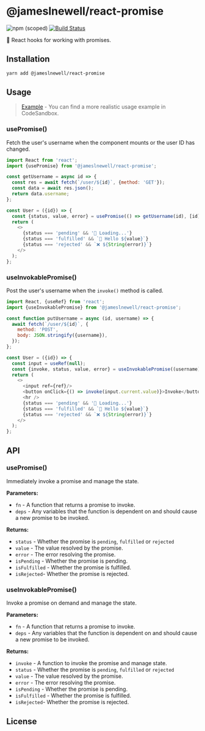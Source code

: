 # @jameslnewell/react-promise

![npm (scoped)](https://img.shields.io/npm/v/@jameslnewell/react-promise.svg)
[![Build Status](https://travis-ci.org/jameslnewell/react-promise.svg?branch=master)](https://travis-ci.org/jameslnewell/react-promise)

🤝 React hooks for working with promises.

## Installation

```bash
yarn add @jameslnewell/react-promise
```

## Usage

> [Example](https://codesandbox.io/s/jameslnewellreactpromise-xe0om?fontsize=14) - You can find a more realistic usage example in CodeSandbox.

### usePromise()

Fetch the user's username when the component mounts or the user ID has changed.

```js
import React from 'react';
import {usePromise} from '@jameslnewell/react-promise';

const getUsername = async id => {
  const res = await fetch(`/user/${id}`, {method: 'GET'});
  const data = await res.json();
  return data.username;
};

const User = ({id}) => {
  const {status, value, error} = usePromise(() => getUsername(id), [id]);
  return (
    <>
      {status === 'pending' && '🔄 Loading...'}
      {status === 'fulfilled' && `👋 Hello ${value}`}
      {status === 'rejected' && `❌ ${String(error)}`}
    </>
  );
};
```

### useInvokablePromise()

Post the user's username when the `invoke()` method is called.

```js
import React, {useRef} from 'react';
import {useInvokablePromise} from '@jameslnewell/react-promise';

const function putUsername = async (id, username) => {
  await fetch(`/user/${id}`, {
    method: 'POST',
    body: JSON.stringify({username}),
  });
};

const User = ({id}) => {
  const input = useRef(null);
  const {invoke, status, value, error} = useInvokablePromise((username) => putUsername(id, username), [id]);
  return (
    <>
      <input ref={ref}/>
      <button onClick={() => invoke(input.current.value)}>Invoke</button>
      <hr />
      {status === 'pending' && '🔄 Loading...'}
      {status === 'fulfilled' && `👋 Hello ${value}`}
      {status === 'rejected' && `❌ ${String(error)}`}
    </>
  );
};
```

## API

### usePromise()

Immediately invoke a promise and manage the state.

**Parameters:**

- `fn` - A function that returns a promise to invoke.
- `deps` - Any variables that the function is dependent on and should cause a new promise to be invoked.

**Returns:**

- `status` - Whether the promise is `pending`, `fulfilled` or `rejected`
- `value` - The value resolved by the promise.
- `error` - The error resolving the promise.
- `isPending` - Whether the promise is pending.
- `isFulfilled` - Whether the promise is fulfilled.
- `isRejected`- Whether the promise is rejected.

### useInvokablePromise()

Invoke a promise on demand and manage the state.

**Parameters:**

- `fn` - A function that returns a promise to invoke.
- `deps` - Any variables that the function is dependent on and should cause a new promise to be invoked.

**Returns:**

- `invoke` - A function to invoke the promise and manage state.
- `status` - Whether the promise is `pending`, `fulfilled` or `rejected`
- `value` - The value resolved by the promise.
- `error` - The error resolving the promise.
- `isPending` - Whether the promise is pending.
- `isFulfilled` - Whether the promise is fulfilled.
- `isRejected`- Whether the promise is rejected.

## License
